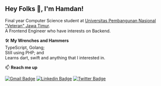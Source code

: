 ## Hey Folks 👋, I'm Hamdan!

Final year Computer Science student at [Universitas Pembangunan Nasional "Veteran" Jawa Timur](https://upnjatim.ac.id).<br />
A Frontend Engineer who have interests on Backend.<br />


🛠️ **My Wrenches and Hammers**<br />
TypeScript, Golang;  
Still using PHP; and  
Learns dart, swift and anything that I interested in.


📫 **Reach me up**

[![Gmail Badge](https://img.shields.io/badge/-Email-c14438?style=flat&logo=Gmail&logoColor=white&link=mailto:yuwafi.hamdan365@gmail.com)](mailto:yuwafi.hamdan365@gmail.com) 
[![Linkedin Badge](https://img.shields.io/badge/-LinkedIn-0072b1?style=flat&logo=Linkedin&logoColor=white&link=https://www.linkedin.com/in/hamdanyuwafi/)](https://www.linkedin.com/in/hamdanyuwafi/) 
[![Twitter Badge](https://img.shields.io/badge/-Twitter-00acee?style=flat&logo=twitter&logoColor=white&link=https://twitter.com/hmadanym_/)](https://www.twitter.com/hamdanym_/) 

<!--
<p> <img src="https://img.shields.io/badge/Editor-Visual Studio Code-teal?logo=visual-studio-code&style=flat" /> </p>
<p> <img src="https://img.shields.io/badge/Code-C-teal?logo=c&style=flat" /> <img src="https://img.shields.io/badge/Code-PHP-teal?logo=php&style=flat" /> <img src="https://img.shields.io/badge/Code-JavaScript-teal?logo=javascript&style=flat" /> </p>
<p> <img src="https://img.shields.io/badge/Tools-GCC-teal?logo=c&style=flat" /> <img src="https://img.shields.io/badge/DB Engine-MySQL-teal?logo=mysql&style=flat" /> </p>

## Some of my Github Stats
<p align=left> <img src=https://komarev.com/ghpvc/?username=thisham alt=thisham /> </p>

<a href="https://github.com/thisham/thisham">
  <img align="center" src="https://github-readme-stats.vercel.app/api/top-langs/?username=thisham&theme=react&layout=compact" />
</a>
<a href="https://github.com/thisham/thisham">
  <img align="center" src="https://github-readme-stats.vercel.app/api?username=thisham&show_icons=true&theme=react&line_height=20" />
</a> 
-->

<!--
**thisham/thisham** is a ✨ _special_ ✨ repository because its `README.md` (this file) appears on your GitHub profile.

Here are some ideas to get you started:

- 🔭 I’m currently working on ...
- 🌱 I’m currently learning ...
- 👯 I’m looking to collaborate on ...
- 🤔 I’m looking for help with ...
- 💬 Ask me about ...
- 📫 How to reach me: ...
- 😄 Pronouns: ...
- ⚡ Fun fact: ...
-->
